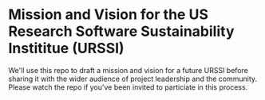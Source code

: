 
# Mission and Vision for the US Research Software Sustainability Instititue (URSSI)

We'll use this repo to draft a mission and vision for a future URSSI before sharing it with the wider audience of project leadership and the community. Please watch the repo if you've been invited to particiate in this process.